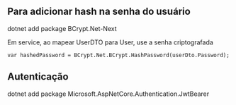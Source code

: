 ## Para adicionar hash na senha do usuário
dotnet add package BCrypt.Net-Next


Em service, ao mapear UserDTO para User, use a senha criptografada

``
var hashedPassword = BCrypt.Net.BCrypt.HashPassword(userDto.Password);
``

## Autenticação
dotnet add package Microsoft.AspNetCore.Authentication.JwtBearer

